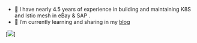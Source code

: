 

- 🔭  I have nearly 4.5 years of experience in building and maintaining K8S and Istio mesh in eBay & SAP .
- 🌱 I’m currently learning and sharing in my [blog](https://github.com/haitwang-cloud/blog)

[![](https://github.com/haitwang-cloud/haitwang-cloud/tree/master/profile-summary-card-output#calm)]

